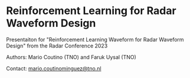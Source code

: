 # Reinforcement Learning for Radar Waveform Design
Presentaiton for "Reinforcement Learning Waveform for Radar Waveform Design" from the Radar Conference 2023

Authors: Mario Coutino (TNO) and Faruk Uysal (TNO)

Contact: mario.coutinominguez@tno.nl
